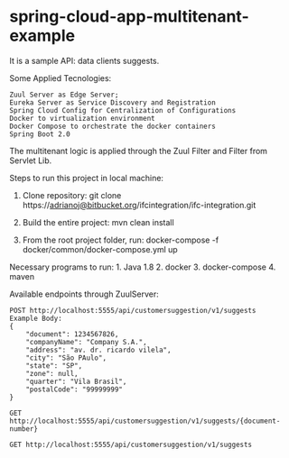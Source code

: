 # spring-cloud-app-multitenant-example

It is a sample API: data clients suggests.

Some Applied Tecnologies:

    Zuul Server as Edge Server;
    Eureka Server as Service Discovery and Registration
    Spring Cloud Config for Centralization of Configurations
    Docker to virtualization environment
    Docker Compose to orchestrate the docker containers
    Spring Boot 2.0
   
The multitenant logic is applied through the Zuul Filter and Filter from Servlet Lib.

Steps to run this project in local machine:

1. Clone repository:
    git clone https://adrianoj@bitbucket.org/ifcintegration/ifc-integration.git
    
2. Build the entire project:
    mvn clean install
    
3. From the root project folder, run:
    docker-compose -f docker/common/docker-compose.yml up
    
    
Necessary programs to run:
    1. Java 1.8
    2. docker
    3. docker-compose
    4. maven
    
    
Available endpoints through ZuulServer:

    POST http://localhost:5555/api/customersuggestion/v1/suggests
    Example Body:
    {
        "document": 1234567826,
        "companyName": "Company S.A.",
        "address": "av. dr. ricardo vilela",
        "city": "São PAulo",
        "state": "SP",
        "zone": null,
        "quarter": "Vila Brasil",
        "postalCode": "99999999"
    }
    
    GET http://localhost:5555/api/customersuggestion/v1/suggests/{document-number}
    
    GET http://localhost:5555/api/customersuggestion/v1/suggests
